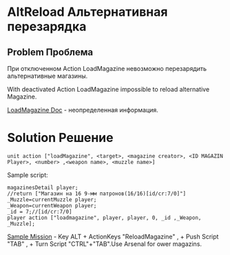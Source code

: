 # AltReload Альтернативная перезарядка #

## Problem Проблема ##

При отключенном Action LoadMagazine невозможно перезарядить альтернативные магазины.

With deactivated Action LoadMagazine impossible to reload alternative Magazine.

[LoadMagazine Doc](https://community.bistudio.com/wiki/Arma_3_Actions#LoadMagazine) - неопределенная информация.

# Solution Решение #

```
unit action ["loadMagazine", <target>, <magazine creator>, <ID MAGAZIN Player>, <number> ,<weapon name>, <muzzle name>]
```

Sample script:
```
magazinesDetail player;
//return ["Магазин на 16 9-мм патронов(16/16)[id/cr:7/0]"]
_Muzzle=currentMuzzle player;
_Weapon=currentWeapon player;
_id = 7;//[id/cr:7/0]
player action ["loadmagazine", player, player, 0, _id ,_Weapon, _Muzzle];
```

[Sample Mission](http://avb.googlecode.com/svn/wiki/SRC/Alt_reload.Stratis.7z) - Key ALT + ActionKeys "ReloadMagazine" , + Push Script "TAB" , + Turn Script "CTRL"+"TAB".Use Arsenal for ower magazins.